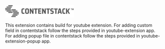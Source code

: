 [![Contentstack](/youtube/youtube-extension/public/contentstack.png)](https://www.contentstack.com/)

This extension contains build for youtube extension.
For adding custom field in contentstack follow the steps provided in youtube-extension app.
For adding popup file in contentstack follow the steps provided in youtube-extension-popup app.
